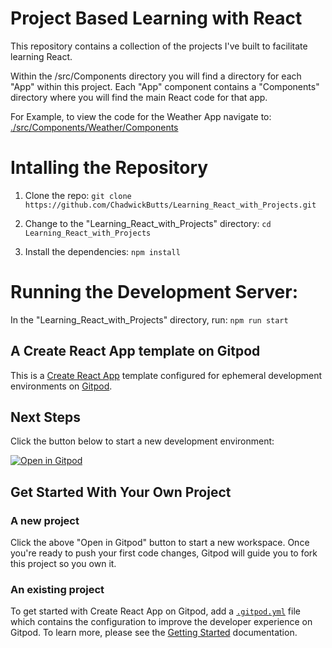 
# Project Based Learning with React

This repository contains a collection of the projects I've built to facilitate learning React.

Within the /src/Components directory you will find a directory for each "App" within this project.
Each "App" component contains a "Components" directory where you will find the main React code for that app.

For Example, to view the code for the Weather App navigate to: [./src/Components/Weather/Components](./src/Components/Weather/Components)

# Intalling the Repository

1. Clone the repo: 
    `git clone https://github.com/ChadwickButts/Learning_React_with_Projects.git`
    
2. Change to the "Learning_React_with_Projects" directory:
    `cd Learning_React_with_Projects`
    
3. Install the dependencies:
    `npm install`
    
# Running the Development Server:

In the "Learning_React_with_Projects" directory, run:
  `npm run start`





## A Create React App template on Gitpod

This is a [Create React App](https://create-react-app.dev/) template configured for ephemeral development environments on [Gitpod](https://www.gitpod.io/).

## Next Steps

Click the button below to start a new development environment:

[![Open in Gitpod](https://gitpod.io/button/open-in-gitpod.svg)](https://gitpod.io/#https://github.com/gitpod-io/template-typescript-react)

## Get Started With Your Own Project

### A new project

Click the above "Open in Gitpod" button to start a new workspace. Once you're ready to push your first code changes, Gitpod will guide you to fork this project so you own it.

### An existing project

To get started with Create React App on Gitpod, add a [`.gitpod.yml`](./.gitpod.yml) file which contains the configuration to improve the developer experience on Gitpod. To learn more, please see the [Getting Started](https://www.gitpod.io/docs/getting-started) documentation.
